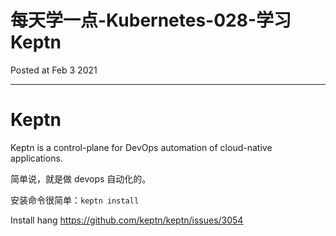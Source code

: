 # 每天学一点-Kubernetes-028-学习Keptn

Posted at Feb 3 2021

---

# Keptn

Keptn is a control-plane for DevOps automation of cloud-native applications.

简单说，就是做 devops 自动化的。

安装命令很简单：`keptn install`

Install hang https://github.com/keptn/keptn/issues/3054
